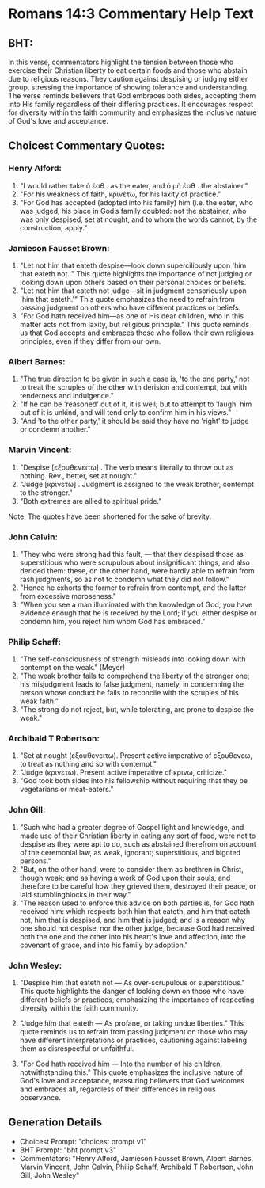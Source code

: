 # Romans 14:3 Commentary Help Text

## BHT:
In this verse, commentators highlight the tension between those who exercise their Christian liberty to eat certain foods and those who abstain due to religious reasons. They caution against despising or judging either group, stressing the importance of showing tolerance and understanding. The verse reminds believers that God embraces both sides, accepting them into His family regardless of their differing practices. It encourages respect for diversity within the faith community and emphasizes the inclusive nature of God's love and acceptance.

## Choicest Commentary Quotes:
### Henry Alford:
1. "I would rather take ὁ ἐσθ . as the eater, and ὁ μὴ ἐσθ . the abstainer."
2. "For his weakness of faith, κρινέτω, for his laxity of practice."
3. "For God has accepted (adopted into his family) him (i.e. the eater, who was judged, his place in God’s family doubted: not the abstainer, who was only despised, set at nought, and to whom the words cannot, by the construction, apply."

### Jamieson Fausset Brown:
1. "Let not him that eateth despise—look down superciliously upon 'him that eateth not.'" This quote highlights the importance of not judging or looking down upon others based on their personal choices or beliefs.
2. "Let not him that eateth not judge—sit in judgment censoriously upon 'him that eateth.'" This quote emphasizes the need to refrain from passing judgment on others who have different practices or beliefs.
3. "For God hath received him—as one of His dear children, who in this matter acts not from laxity, but religious principle." This quote reminds us that God accepts and embraces those who follow their own religious principles, even if they differ from our own.

### Albert Barnes:
1. "The true direction to be given in such a case is, 'to the one party,' not to treat the scruples of the other with derision and contempt, but with tenderness and indulgence."
2. "If he can be 'reasoned' out of it, it is well; but to attempt to 'laugh' him out of it is unkind, and will tend only to confirm him in his views."
3. "And 'to the other party,' it should be said they have no 'right' to judge or condemn another."

### Marvin Vincent:
1. "Despise [εξουθενειτω] . The verb means literally to throw out as nothing. Rev., better, set at nought." 
2. "Judge [κρινετω] . Judgment is assigned to the weak brother, contempt to the stronger."
3. "Both extremes are allied to spiritual pride."

Note: The quotes have been shortened for the sake of brevity.

### John Calvin:
1. "They who were strong had this fault, — that they despised those as superstitious who were scrupulous about insignificant things, and also derided them: these, on the other hand, were hardly able to refrain from rash judgments, so as not to condemn what they did not follow."
2. "Hence he exhorts the former to refrain from contempt, and the latter from excessive moroseness."
3. "When you see a man illuminated with the knowledge of God, you have evidence enough that he is received by the Lord; if you either despise or condemn him, you reject him whom God has embraced."

### Philip Schaff:
1. "The self-consciousness of strength misleads into looking down with contempt on the weak." (Meyer)
2. "The weak brother fails to comprehend the liberty of the stronger one; his misjudgment leads to false judgment, namely, in condemning the person whose conduct he fails to reconcile with the scruples of his weak faith." 
3. "The strong do not reject, but, while tolerating, are prone to despise the weak."

### Archibald T Robertson:
1. "Set at nought (εξουθενειτω). Present active imperative of εξουθενεω, to treat as nothing and so with contempt."
2. "Judge (κρινετω). Present active imperative of κρινω, criticize."
3. "God took both sides into his fellowship without requiring that they be vegetarians or meat-eaters."

### John Gill:
1. "Such who had a greater degree of Gospel light and knowledge, and made use of their Christian liberty in eating any sort of food, were not to despise as they were apt to do, such as abstained therefrom on account of the ceremonial law, as weak, ignorant; superstitious, and bigoted persons."
2. "But, on the other hand, were to consider them as brethren in Christ, though weak; and as having a work of God upon their souls, and therefore to be careful how they grieved them, destroyed their peace, or laid stumblingblocks in their way."
3. "The reason used to enforce this advice on both parties is, for God hath received him: which respects both him that eateth, and him that eateth not, him that is despised, and him that is judged; and is a reason why one should not despise, nor the other judge, because God had received both the one and the other into his heart's love and affection, into the covenant of grace, and into his family by adoption."

### John Wesley:
1. "Despise him that eateth not — As over-scrupulous or superstitious." This quote highlights the danger of looking down on those who have different beliefs or practices, emphasizing the importance of respecting diversity within the faith community.

2. "Judge him that eateth — As profane, or taking undue liberties." This quote reminds us to refrain from passing judgment on those who may have different interpretations or practices, cautioning against labeling them as disrespectful or unfaithful.

3. "For God hath received him — Into the number of his children, notwithstanding this." This quote emphasizes the inclusive nature of God's love and acceptance, reassuring believers that God welcomes and embraces all, regardless of their differences in religious observance.


## Generation Details
- Choicest Prompt: "choicest prompt v1"
- BHT Prompt: "bht prompt v3"
- Commentators: "Henry Alford, Jamieson Fausset Brown, Albert Barnes, Marvin Vincent, John Calvin, Philip Schaff, Archibald T Robertson, John Gill, John Wesley"
